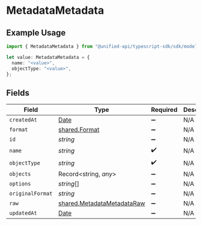 # MetadataMetadata

## Example Usage

```typescript
import { MetadataMetadata } from "@unified-api/typescript-sdk/sdk/models/shared";

let value: MetadataMetadata = {
  name: "<value>",
  objectType: "<value>",
};
```

## Fields

| Field                                                                                         | Type                                                                                          | Required                                                                                      | Description                                                                                   |
| --------------------------------------------------------------------------------------------- | --------------------------------------------------------------------------------------------- | --------------------------------------------------------------------------------------------- | --------------------------------------------------------------------------------------------- |
| `createdAt`                                                                                   | [Date](https://developer.mozilla.org/en-US/docs/Web/JavaScript/Reference/Global_Objects/Date) | :heavy_minus_sign:                                                                            | N/A                                                                                           |
| `format`                                                                                      | [shared.Format](../../../sdk/models/shared/format.md)                                         | :heavy_minus_sign:                                                                            | N/A                                                                                           |
| `id`                                                                                          | *string*                                                                                      | :heavy_minus_sign:                                                                            | N/A                                                                                           |
| `name`                                                                                        | *string*                                                                                      | :heavy_check_mark:                                                                            | N/A                                                                                           |
| `objectType`                                                                                  | *string*                                                                                      | :heavy_check_mark:                                                                            | N/A                                                                                           |
| `objects`                                                                                     | Record<string, *any*>                                                                         | :heavy_minus_sign:                                                                            | N/A                                                                                           |
| `options`                                                                                     | *string*[]                                                                                    | :heavy_minus_sign:                                                                            | N/A                                                                                           |
| `originalFormat`                                                                              | *string*                                                                                      | :heavy_minus_sign:                                                                            | N/A                                                                                           |
| `raw`                                                                                         | [shared.MetadataMetadataRaw](../../../sdk/models/shared/metadatametadataraw.md)               | :heavy_minus_sign:                                                                            | N/A                                                                                           |
| `updatedAt`                                                                                   | [Date](https://developer.mozilla.org/en-US/docs/Web/JavaScript/Reference/Global_Objects/Date) | :heavy_minus_sign:                                                                            | N/A                                                                                           |